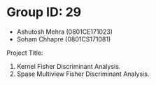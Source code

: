 # Group ID: 29

- Ashutosh Mehra (0801CE171023)
- Soham Chhapre (0801CS171081)


Project Title: 
1. Kernel Fisher Discriminant Analysis.
2. Spase Multiview Fisher Discriminant Analysis.
